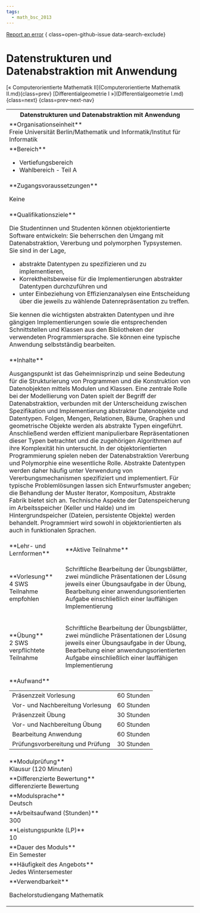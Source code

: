 ```yaml
---
tags:
  - math_bsc_2013
---
```

[Report an error](https://github.com/SGSSGene/FUB-SUP/issues/new?title=Error%20in%20%22Datenstrukturen%20und%20Datenabstraktion%20mit%20Anwendung%22&body=There%20seems%20to%20be%20an%20error%20in%20module%20%22Datenstrukturen%20und%20Datenabstraktion%20mit%20Anwendung%22%2E%0A%0A%3CDescribe%20here%20a%20slightly%20more%20detailed%20description%20of%20what%20is%20wrong%3E&labels=bug)
{ class=open-github-issue data-search-exclude}

# Datenstrukturen und Datenabstraktion mit Anwendung

[« Computerorientierte Mathematik II](Computerorientierte Mathematik II.md){class=prev}
[Differentialgeometrie I »](Differentialgeometrie I.md){class=next}
{class=prev-next-nav}

<table markdown id="moduledesc">
<tr markdown class="moduledesc_head"><th colspan="2">Datenstrukturen und Datenabstraktion mit Anwendung </th></tr>
<tr markdown><td colspan="2">**Organisationseinheit**   <br>Freie Universität Berlin/Mathematik und Informatik/Institut für Informatik</td></tr>

<tr markdown><td colspan="2">**Bereich**<br>


- Vertiefungsbereich
- Wahlbereich - Teil A

</td></tr>

<tr markdown><td colspan="2">**Zugangsvoraussetzungen** <br>

Keine


</td></tr>
<tr markdown><td colspan="2">**Qualifikationsziele**    <br>

Die Studentinnen und Studenten können objektorientierte Software entwickeln:
Sie beherrschen den Umgang mit Datenabstraktion, Vererbung und polymorphen
Typsystemen. Sie sind in der Lage,

- abstrakte Datentypen zu spezifizieren und zu implementieren,
- Korrektheitsbeweise für die Implementierungen abstrakter Datentypen
  durchzuführen und
- unter Einbeziehung von Effizienzanalysen eine Entscheidung über die
  jeweils zu wählende Datenrepräsentation zu treffen.

Sie kennen die
wichtigsten abstrakten Datentypen und ihre gängigen Implementierungen
sowie die entsprechenden Schnittstellen und Klassen aus den Bibliotheken
der verwendeten Programmiersprache. Sie können eine typische Anwendung
selbstständig bearbeiten.


</td></tr>
<tr markdown><td colspan="2">**Inhalte**                <br>

Ausgangspunkt ist das Geheimnisprinzip und seine Bedeutung für die
Strukturierung von Programmen und die Konstruktion von Datenobjekten mittels
Modulen und Klassen. Eine zentrale Rolle bei der Modellierung von Daten
spielt der Begriff der Datenabstraktion, verbunden mit der Unterscheidung
zwischen Spezifikation und Implementierung abstrakter Datenobjekte und
Datentypen. Folgen, Mengen, Relationen, Bäume, Graphen und geometrische
Objekte werden als abstrakte Typen eingeführt. Anschließend werden effizient
manipulierbare Repräsentationen dieser Typen betrachtet und die zugehörigen
Algorithmen auf ihre Komplexität hin untersucht. In der objektorientierten
Programmierung spielen neben der Datenabstraktion Vererbung und Polymorphie
eine wesentliche Rolle. Abstrakte Datentypen werden daher häufig unter
Verwendung von Vererbungsmechanismen spezifiziert und implementiert. Für
typische Problemlösungen lassen sich Entwurfsmuster angeben; die Behandlung
der Muster Iterator, Kompositum, Abstrakte Fabrik bietet sich an. Technische
Aspekte der Datenspeicherung im Arbeitsspeicher (Keller und Halde) und im
Hintergrundspeicher (Dateien, persistente Objekte) werden behandelt.
Programmiert wird sowohl in objektorientierten als auch in funktionalen
Sprachen.


</td></tr>

<tr markdown><td>**Lehr- und Lernformen**</td><td>**Aktive Teilnahme**</td></tr>
<tr markdown><td> **Vorlesung** <br>4 SWS <br> Teilnahme empfohlen</td><td>

Schriftliche Bearbeitung der Übungsblätter, zwei mündliche Präsentationen der Lösung jeweils einer Übungsaufgabe in der Übung, Bearbeitung einer anwendungsorientierten Aufgabe einschließlich einer lauffähigen Implementierung
</td></tr>
<tr markdown><td> **Übung** <br>2 SWS <br> verpflichtete Teilnahme</td><td>

Schriftliche Bearbeitung der Übungsblätter, zwei mündliche Präsentationen der Lösung jeweils einer Übungsaufgabe in der Übung, Bearbeitung einer anwendungsorientierten Aufgabe einschließlich einer lauffähigen Implementierung
</td></tr>
<tr markdown><td colspan="2">**Aufwand**                <br>
<table class="aufwand_table">
<tr><td>Präsenzzeit Vorlesung</td><td>60 Stunden</td></tr>
<tr><td>Vor- und Nachbereitung Vorlesung</td><td>60 Stunden</td></tr>
<tr><td>Präsenzzeit Übung</td><td>30 Stunden</td></tr>
<tr><td>Vor- und Nachbereitung Übung</td><td>60 Stunden</td></tr>
<tr><td>Bearbeitung Anwendung</td><td>60 Stunden</td></tr>
<tr><td>Prüfungsvorbereitung und Prüfung</td><td>30 Stunden</td></tr>
</table>

</td></tr>
<tr markdown><td colspan="2">**Modulprüfung**             <br>Klausur (120 Minuten)


</td></tr>
<tr markdown><td colspan="2">**Differenzierte Bewertung** <br>differenzierte Bewertung

</td></tr>
<tr markdown><td colspan="2">**Modulsprache**             <br>Deutsch</td></tr>
<tr markdown><td colspan="2">**Arbeitsaufwand (Stunden)** <br>300</td></tr>
<tr markdown><td colspan="2">**Leistungspunkte (LP)**     <br>10</td></tr>
<tr markdown><td colspan="2">**Dauer des Moduls**         <br>Ein Semester</td></tr>
<tr markdown><td colspan="2">**Häufigkeit des Angebots**  <br>Jedes Wintersemester</td></tr>
<tr markdown><td colspan="2">**Verwendbarkeit**           <br>

Bachelorstudiengang Mathematik


</td></tr>

</table>
